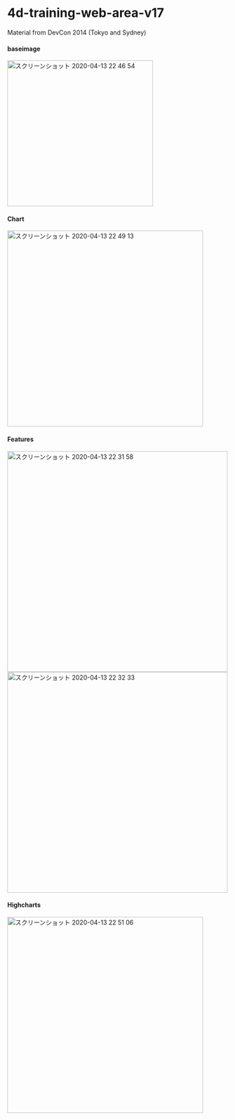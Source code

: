 # 4d-training-web-area-v17

Material from DevCon 2014 (Tokyo and Sydney)

#### baseimage

<img width="332" alt="スクリーンショット 2020-04-13 22 46 54" src="https://user-images.githubusercontent.com/1725068/79125231-c8977b00-7dd8-11ea-9d4b-05ecd6a589c5.png">

#### Chart

<img width="446" alt="スクリーンショット 2020-04-13 22 49 13" src="https://user-images.githubusercontent.com/1725068/79125368-098f8f80-7dd9-11ea-93ae-dbb5398b0514.png">

#### Features

<img width="502" alt="スクリーンショット 2020-04-13 22 31 58" src="https://user-images.githubusercontent.com/1725068/79125440-2a57e500-7dd9-11ea-849e-35d05ca1e83b.png">

<img width="502" alt="スクリーンショット 2020-04-13 22 32 33" src="https://user-images.githubusercontent.com/1725068/79125616-69863600-7dd9-11ea-820f-0bc6dc3791f7.png">

#### Highcharts

<img width="446" alt="スクリーンショット 2020-04-13 22 51 06" src="https://user-images.githubusercontent.com/1725068/79125511-4b203a80-7dd9-11ea-841f-5d5d431a8203.png">

